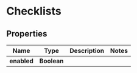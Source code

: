 

# Checklists


## Properties

| Name | Type | Description | Notes |
|------------ | ------------- | ------------- | -------------|
|**enabled** | **Boolean** |  |  |



